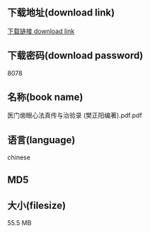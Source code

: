 ## 下载地址(download link)
[下载链接 download link](https://tutu365.netlify.app/?s=%E5%8C%BB%E9%97%A8%E5%87%BF%E7%9C%BC%E5%BF%83%E6%B3%95%E7%9C%9F%E4%BC%A0%E4%B8%8E%E6%B2%BB%E9%AA%8C%E5%BD%95+%28%E6%A8%8A%E6%AD%A3%E9%98%B3%E7%BC%96%E8%91%97%29.pdf)

## 下载密码(download password)
8078

## 名称(book name)
医门凿眼心法真传与治验录 (樊正阳编著).pdf.pdf

## 语言(language)
chinese

## MD5


## 大小(filesize)
55.5 MB

